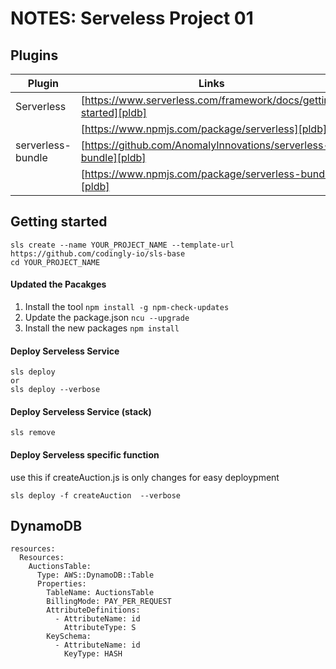 # NOTES: Serveless Project 01

## Plugins

| Plugin            | Links                                                             |
| ----------------- | ----------------------------------------------------------------- |
| Serverless        | [https://www.serverless.com/framework/docs/getting-started][pldb] |
|                   | [https://www.npmjs.com/package/serverless][pldb]                  |
| serverless-bundle | [https://github.com/AnomalyInnovations/serverless-bundle][pldb]   |
|                   | [https://www.npmjs.com/package/serverless-bundle][pldb]           |

## Getting started

```
sls create --name YOUR_PROJECT_NAME --template-url https://github.com/codingly-io/sls-base
cd YOUR_PROJECT_NAME
```

#### Updated the Pacakges

1. Install the tool `npm install -g npm-check-updates`
1. Update the package.json `ncu --upgrade`
1. Install the new packages `npm install`

#### Deploy Serveless Service

```
sls deploy
or
sls deploy --verbose
```

#### Deploy Serveless Service (stack)

```
sls remove
```

#### Deploy Serveless specific function

use this if createAuction.js is only changes for easy deploypment

```
sls deploy -f createAuction  --verbose
```

## DynamoDB

```
resources:
  Resources:
    AuctionsTable:
      Type: AWS::DynamoDB::Table
      Properties:
        TableName: AuctionsTable
        BillingMode: PAY_PER_REQUEST
        AttributeDefinitions:
          - AttributeName: id
            AttributeType: S
        KeySchema:
          - AttributeName: id
            KeyType: HASH
```
